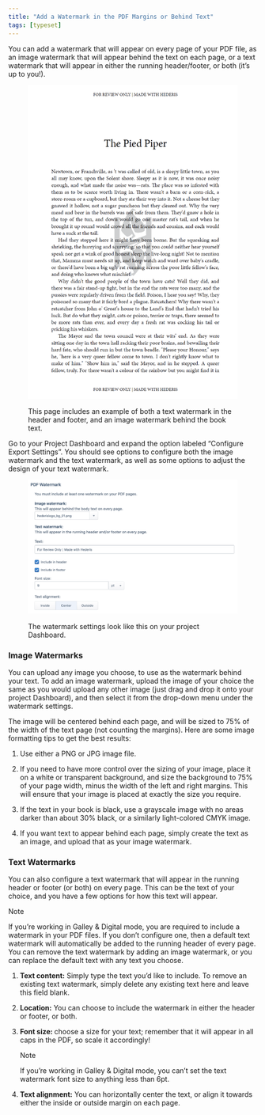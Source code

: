 ```yaml
---
title: "Add a Watermark in the PDF Margins or Behind Text"
tags: [typeset]
---
```

 
<html><body><section data-type="chapter" class="hsecchapter" data-hederis-type="hsecchapter" id="add-watermark" data-pi-attrs="id: add-watermark; data-tags: typeset;" role="doc-chapter" data-tags="typeset" data-author-name=" " data-book-title=" " title="Add a Watermark in the PDF Margins or Behind Text"><p class="hblkp" data-hederis-type="hblkp" id="pC3DTOAvA">You can add a watermark that will appear on every page of your PDF file, as an image watermark that will appear behind the text on each page, or a text watermark that will appear in either the running header/footer, or both (it&#8217;s up to you!).</p><figure class="hwprfig" data-hederis-type="hwprfig" id="pG8aBviUZ"><img data-hederis-type="hblkimg" class="hblkimg" id="pstDgAI5T" src="/images/watermark1.png" data-img-src="/images/watermark1.png"/><p class="hblkcaption" data-hederis-type="hblkcaption" id="pBKRNn6TS">This page includes an example of both a text watermark in the header and footer, and an image watermark behind the book text.</p></figure><p class="hblkp" data-hederis-type="hblkp" id="pFDe9voE3">Go to your Project Dashboard and expand the option labeled &#8220;Configure Export Settings&#8221;. You should see options to configure both the image watermark and the text watermark, as well as some options to adjust the design of your text watermark.</p><figure class="hwprfig" data-hederis-type="hwprfig" id="pafMYfj5U"><img data-hederis-type="hblkimg" class="hblkimg" id="ppjBenXfh" src="/images/watermark2.png" data-img-src="/images/watermark2.png"/><p class="hblkcaption" data-hederis-type="hblkcaption" id="phgk7gpk6">The watermark settings look like this on your project Dashboard.</p></figure><section class="hwprsubsection" data-hederis-type="hwprsubsection" id="p8arxH7KX" data-type="subsection" title="Image Watermarks"><h1 data-hederis-type="hblktitle" class="hblktitle" id="pkR1vIfjH">Image Watermarks</h1><p class="hblkp" data-hederis-type="hblkp" id="pcCEnZYmj">You can upload any image you choose, to use as the watermark behind your text. To add an image watermark, upload the image of your choice the same as you would upload any other image (just drag and drop it onto your project Dashboard), and then select it from the drop-down menu under the watermark settings. </p><p class="hblkp" data-hederis-type="hblkp" id="pynUBn8cN">The image will be centered behind each page, and will be sized to 75% of the width of the text page (not counting the margins). Here are some image formatting tips to get the best results: </p><ol class="hwprnumlist" data-hederis-type="hwprnumlist" id="pc1pab3K2"><li class="hblkoli" data-hederis-type="hblkoli" id="liCv3HdU07"><p class="hblkoli" data-hederis-type="hblklip" id="p7fJnj3F8">Use either a PNG or JPG image file.</p></li><li class="hblkoli" data-hederis-type="hblkoli" id="liTxgcKgJe"><p class="hblkoli" data-hederis-type="hblklip" id="pcy0a4Y2b">If you need to have more control over the sizing of your image, place it on a white or transparent background, and size the background to 75% of your page width, minus the width of the left and right margins. This will ensure that your image is placed at exactly the size you require.</p></li><li class="hblkoli" data-hederis-type="hblkoli" id="li17ve5wND"><p class="hblkoli" data-hederis-type="hblklip" id="p3gagidgM">If the text in your book is black, use a grayscale image with no areas darker than about 30% black, or a similarly  light-colored CMYK image.</p></li><li class="hblkoli" data-hederis-type="hblkoli" id="licFI58rFj"><p class="hblkoli" data-hederis-type="hblklip" id="pTkEpckZz">If you want text to appear behind each page, simply create the text as an image, and upload that as your image watermark.</p></li></ol></section><section class="hwprsubsection" data-hederis-type="hwprsubsection" id="pTL6N9Y2Q" data-type="subsection" title="Text Watermarks"><h1 data-hederis-type="hblktitle" class="hblktitle" id="p4ypvBNLq">Text Watermarks</h1><p class="hblkp" data-hederis-type="hblkp" id="pcNX0CvMJ">You can also configure a text watermark that will appear in the running header or footer (or both) on every page. This can be the text of your choice, and you have a few options for how this text will appear.</p><aside class="hwprbox box" data-hederis-type="hwprbox" id="p1o6YPice" data-type="sidebar"><p class="hblktype" data-hederis-type="hblktype" id="pIvnaenjx">Note</p><p class="hblkp" data-hederis-type="hblkp" id="pBT8H4BHq">If you&#8217;re working in Galley &amp; Digital mode, you are required to include a watermark in your PDF files. If you don&#8217;t configure one, then a default text watermark will automatically be added to the running header of every page. You can remove the text watermark by adding an image watermark, or you can replace the default text with any text you choose.</p></aside><ol class="hwprnumlist" data-hederis-type="hwprnumlist" id="pBX2iv5l7"><li class="hblkoli" data-hederis-type="hblkoli" id="lix7DHPCMt"><p class="hblkoli" data-hederis-type="hblklip" id="p25CKmE0j"><strong data-hederis-type="hspanstrong" id="pkVJlhKH7">Text content:</strong> Simply type the text you&#8217;d like to include. To remove an existing text watermark, simply delete any existing text here and leave this field blank.</p></li><li class="hblkoli" data-hederis-type="hblkoli" id="liN3l0Tiqr"><p class="hblkoli" data-hederis-type="hblklip" id="pAc4EFqj1"><strong class="hspanstrong" data-hederis-type="hspanstrong" id="pLIBCNzAj">Location:</strong> You can choose to include the watermark in either the header or footer, or both.</p></li><li class="hblkoli" data-hederis-type="hblkoli" id="lilb3CjVgW"><p class="hblkoli" data-hederis-type="hblklip" id="pkccAW2KU"><strong class="hspanstrong" data-hederis-type="hspanstrong" id="pCaQSQZvZ">Font size: </strong>choose a size for your text; remember that it will appear in all caps in the PDF, so scale it accordingly! </p><aside class="hwprbox box" data-hederis-type="hwprbox" id="pNTwv8oGc" data-type="sidebar"><p class="hblktype" data-hederis-type="hblktype" id="pT3XN1HvY">Note</p><p class="hblkp" data-hederis-type="hblkp" id="pXLCCVbL5">If you&#8217;re working in Galley &amp; Digital mode, you can&#8217;t set the text watermark font size to anything less than 6pt.</p></aside></li><li class="hblkoli" data-hederis-type="hblkoli" id="liEVsk6dp4"><p class="hblkoli" data-hederis-type="hblklip" id="pus3QhNmh"><strong class="hspanstrong" data-hederis-type="hspanstrong" id="pifmCyd8V">Text alignment:</strong> You can horizontally center the text, or align it towards either the inside or outside margin on each page.</p></li></ol></section></section></body></html>
